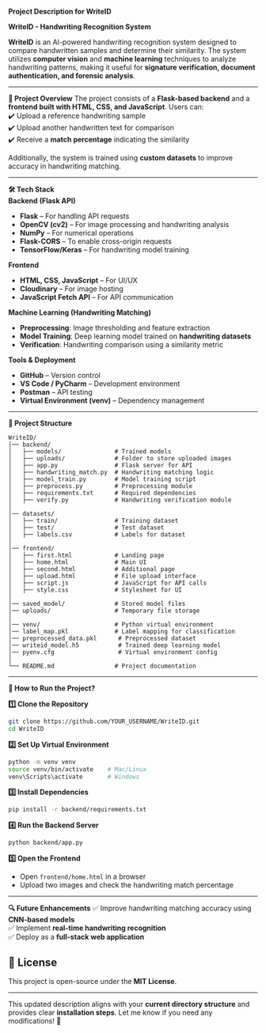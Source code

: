 **Project Description for WriteID**  

**WriteID - Handwriting Recognition System**  

**WriteID** is an AI-powered handwriting recognition system designed to compare handwritten samples and determine their similarity. The system utilizes **computer vision** and **machine learning** techniques to analyze handwriting patterns, making it useful for **signature verification, document authentication, and forensic analysis**.  

---

 **📌 Project Overview**
The project consists of a **Flask-based backend** and a **frontend built with HTML, CSS, and JavaScript**. Users can:  
✔️ Upload a reference handwriting sample  
✔️ Upload another handwritten text for comparison  
✔️ Receive a **match percentage** indicating the similarity  

Additionally, the system is trained using **custom datasets** to improve accuracy in handwriting matching.  

---

 **🛠️ Tech Stack**  
 **Backend (Flask API)**  
- **Flask** – For handling API requests  
- **OpenCV (cv2)** – For image processing and handwriting analysis  
- **NumPy** – For numerical operations  
- **Flask-CORS** – To enable cross-origin requests  
- **TensorFlow/Keras** – For handwriting model training  

 **Frontend**  
- **HTML, CSS, JavaScript** – For UI/UX  
- **Cloudinary** – For image hosting  
- **JavaScript Fetch API** – For API communication  

 **Machine Learning (Handwriting Matching)**  
- **Preprocessing**: Image thresholding and feature extraction  
- **Model Training**: Deep learning model trained on **handwriting datasets**  
- **Verification**: Handwriting comparison using a similarity metric  

 **Tools & Deployment**  
- **GitHub** – Version control  
- **VS Code / PyCharm** – Development environment  
- **Postman** – API testing  
- **Virtual Environment (venv)** – Dependency management  

---

 **📂 Project Structure**  

```
WriteID/
│── backend/
│   ├── models/               # Trained models
│   ├── uploads/              # Folder to store uploaded images
│   ├── app.py                # Flask server for API
│   ├── handwriting_match.py  # Handwriting matching logic
│   ├── model_train.py        # Model training script
│   ├── preprocess.py         # Preprocessing module
│   ├── requirements.txt      # Required dependencies
│   ├── verify.py             # Handwriting verification module
│
│── datasets/
│   ├── train/                # Training dataset
│   ├── test/                 # Test dataset
│   ├── labels.csv            # Labels for dataset
│
│── frontend/
│   ├── first.html            # Landing page
│   ├── home.html             # Main UI
│   ├── second.html           # Additional page
│   ├── upload.html           # File upload interface
│   ├── script.js             # JavaScript for API calls
│   ├── style.css             # Stylesheet for UI
│
│── saved_model/              # Stored model files
│── uploads/                  # Temporary file storage
│
│── venv/                     # Python virtual environment
│── label_map.pkl             # Label mapping for classification
│── preprocessed_data.pkl      # Preprocessed dataset
│── writeid_model.h5           # Trained deep learning model
│── pyenv.cfg                  # Virtual environment config
│
└── README.md                 # Project documentation
```

---

 **🚀 How to Run the Project?**  

 **1️⃣ Clone the Repository**
```sh
git clone https://github.com/YOUR_USERNAME/WriteID.git
cd WriteID
```

 **2️⃣ Set Up Virtual Environment**
```sh
python -m venv venv
source venv/bin/activate    # Mac/Linux
venv\Scripts\activate       # Windows
```

 **3️⃣ Install Dependencies**
```sh
pip install -r backend/requirements.txt
```

 **4️⃣ Run the Backend Server**
```sh
python backend/app.py
```

 **5️⃣ Open the Frontend**
- Open `frontend/home.html` in a browser  
- Upload two images and check the handwriting match percentage  

---

 **🔍 Future Enhancements**
✅ Improve handwriting matching accuracy using **CNN-based models**  
✅ Implement **real-time handwriting recognition**  
✅ Deploy as a **full-stack web application**  

## **📜 License**
This project is open-source under the **MIT License**.  

---

This updated description aligns with your **current directory structure** and provides clear **installation steps**. Let me know if you need any modifications! 🚀
